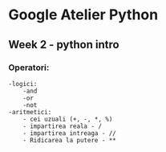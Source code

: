 # Google Atelier Python
## Week 2 - python intro
### Operatori:
    -logici:
        -and
        -or
        -not
    -aritmetici:
        - cei uzuali (+, -, *, %)
        - impartirea reala - /
        - impartirea intreaga - //
        - Ridicarea la putere - **
